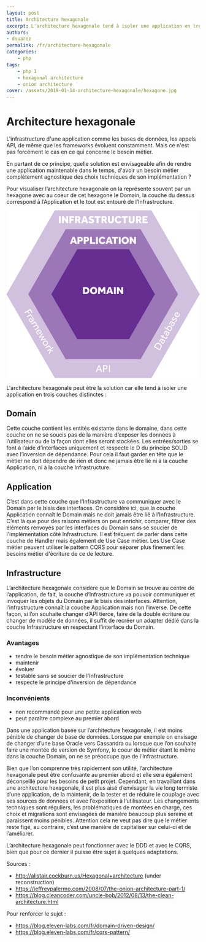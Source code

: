 ```yaml
---
layout: post
title: Architecture hexagonale
excerpt: L'architecture hexagonale tend à isoler une application en trois couches distinctes
authors:
- dsuarez
permalink: /fr/architecture-hexagonale
categories:
    - php
tags:
    - php 1
    - hexagonal architecture
    - onion architecture
cover: /assets/2019-01-14-architecture-hexagonale/hexagone.jpg
---
```


# Architecture hexagonale

L'infrastructure d'une application comme les bases de données, les appels API, de même que les frameworks évoluent
constamment. Mais ce n'est pas forcément le cas en ce qui concerne le besoin métier.

En partant de ce principe, quelle solution est envisageable afin de rendre une application maintenable dans le temps,
d'avoir un besoin métier complètement agnostique des choix techniques de son implémentation ?

Pour visualiser l’architecture hexagonale on la représente souvent par un hexagone avec au coeur de cet hexagone le
Domain, la couche du dessus correspond à l’Application et le tout est entouré de l’Infrastructure.

![hexagone](/assets/2019-01-14-architecture-hexagonale/hexagone.jpg)

L'architecture hexagonale peut être la solution car elle tend à isoler une application en trois couches distinctes :

## Domain

Cette couche contient les entités existante dans le domaine, dans cette couche on ne se soucis pas de la manière
d’exposer les données à l’utilisateur ou de la façon dont elles seront stockées.
Les entrées/sorties se font à l’aide d’interfaces uniquement et respecte le D du principe SOLID avec l’inversion de
dépendance.
Pour cela il faut garder en tête que le métier ne doit dépendre de rien et donc ne jamais être lié ni à la couche
Application, ni à la couche Infrastructure.

## Application

C’est dans cette couche que l’Infrastructure va communiquer avec le Domain par le biais des interfaces. On considère
ici, que la couche Application connaît le Domain mais ne doit jamais être lié à l’Infrastructure. C’est là que
pour des raisons métiers on peut enrichir, comparer, filtrer des éléments renvoyés par les interfaces du Domain sans se
soucier de l'implémentation côté Infrastructure.
Il est fréquent de parler dans cette couche de Handler mais également de Use Case métier.
Les Use Case métier peuvent utiliser le pattern CQRS pour séparer plus finement les besoins métier d'écriture de ce de
lecture.
 
## Infrastructure

L’architecture hexagonale considère que le Domain se trouve au centre de l’application, de fait, la couche
d’Infrastructure va pouvoir communiquer et invoquer les objets du Domain par le biais des interfaces.
Attention, l’infrastructure connaît la couche Application mais non l’inverse.
De cette façon, si l’on souhaite changer d’API tierce, faire de la double écriture ou changer de modèle de données, il
suffit de recréer un adapter dédié dans la couche Infrastructure en respectant l’interface du Domain.

### Avantages

+ rendre le besoin métier agnostique de son implémentation technique
+ maintenir
+ évoluer
+ testable sans se soucier de l'Infrastructure
+ respecte le principe d'inversion de dépendance

### Inconvénients

- non recommandé pour une petite application web
- peut paraître complexe au premier abord

Dans une application basée sur l’architecture hexagonale, il est moins pénible de changer de base de données. Lorsque
par exemple on envisage de changer d’une base Oracle vers Cassandra ou lorsque que l’on souhaite faire une montée de
version de Symfony, le coeur de métier étant le même dans la couche Domain, on ne se préoccupe que de l’Infrastructure.

Bien que l’on comprenne très rapidement son utilité, l’architecture hexagonale peut être confusante au premier abord et 
elle sera également déconseillé pour les besoins de petit projet.
Cependant, en travaillant dans une architecture hexagonale, il est plus aisé d’envisager la vie long termiste d’une
application, de la maintenir, de la tester et de réduire le couplage avec ses sources de données et avec l’exposition à
l’utilisateur.
Les changements techniques sont réguliers, les problématiques de montées en charge, ces choix et migrations sont
envisagées de manière beaucoup plus sereine et paraissent moins pénibles.
Attention cela ne veut pas dire que le métier reste figé, au contraire, c’est une manière de capitaliser sur celui-ci et
de l’améliorer.

L’architecture hexagonale peut fonctionner avec le DDD et avec le CQRS, bien que pour ce dernier il puisse
être sujet à quelques adaptations.

Sources :
* http://alistair.cockburn.us/Hexagonal+architecture (under reconstruction)
* https://jeffreypalermo.com/2008/07/the-onion-architecture-part-1/
* https://blog.cleancoder.com/uncle-bob/2012/08/13/the-clean-architecture.html

Pour renforcer le sujet :
* https://blog.eleven-labs.com/fr/domain-driven-design/
* https://blog.eleven-labs.com/fr/cqrs-pattern/

